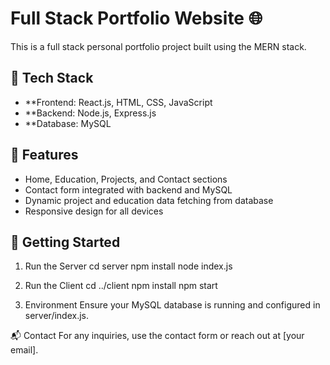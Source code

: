 # Full Stack Portfolio Website 🌐

This is a full stack personal portfolio project built using the MERN stack.

## 🔧 Tech Stack

- **Frontend: React.js, HTML, CSS, JavaScript
- **Backend: Node.js, Express.js
- **Database: MySQL

## 📁 Features

- Home, Education, Projects, and Contact sections
- Contact form integrated with backend and MySQL
- Dynamic project and education data fetching from database
- Responsive design for all devices

## 🚀 Getting Started
1. Run the Server
    cd server
    npm install
    node index.js
   
2. Run the Client
    cd ../client
    npm install
    npm start
   
3. Environment
   Ensure your MySQL database is running and configured in server/index.js.

📬 Contact
For any inquiries, use the contact form or reach out at [your email].

